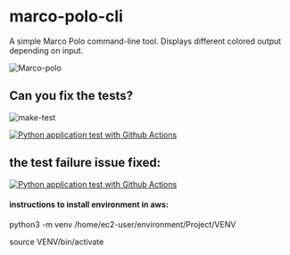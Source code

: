 # marco-polo-cli
A simple Marco Polo command-line tool.  Displays different colored output depending on input.

![Marco-polo](https://user-images.githubusercontent.com/58792/110367211-614c7000-8015-11eb-9331-39e839dd9ce1.png)

## Can you fix the tests?

![make-test](https://user-images.githubusercontent.com/58792/110482695-ecca0d80-80b6-11eb-9dec-6bca4a3b8277.png)


[![Python application test with Github Actions](https://github.com/noahgift/marco-polo-cli/actions/workflows/main.yml/badge.svg)](https://github.com/noahgift/marco-polo-cli/actions/workflows/main.yml)


## the test failure issue fixed:
[![Python application test with Github Actions](https://github.com/xerocopy/marco-polo-cli/actions/workflows/main.yml/badge.svg)](https://github.com/xerocopy/marco-polo-cli/actions/workflows/main.yml)


#### instructions to install environment in aws:

python3 -m venv /home/ec2-user/environment/Project/VENV

source VENV/bin/activate
